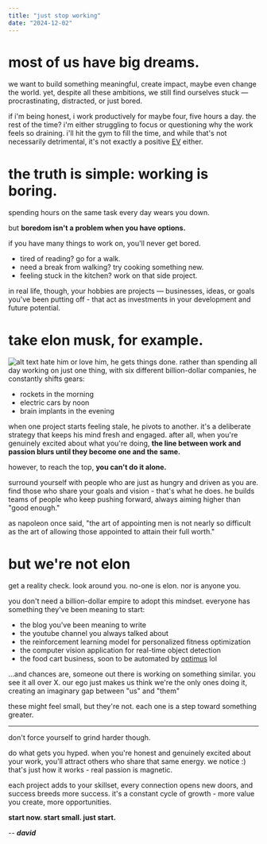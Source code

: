 ```yaml
---
title: "just stop working"
date: "2024-12-02"
---
```


# most of us have big dreams.

we want to build something meaningful, create impact, maybe even change the world. yet, despite all these ambitions, we still find ourselves stuck — procrastinating, distracted, or just bored.

if i'm being honest, i work productively for maybe four, five hours a day. the rest of the time? i'm either struggling to focus or questioning why the work feels so draining. i'll hit the gym to fill the time, and while that's not necessarily detrimental, it's not exactly a positive [EV](https://en.wikipedia.org/wiki/Expected_value) either.

# the truth is simple: working is boring.

spending hours on the same task every day wears you down.

but **boredom isn't a problem when you have options.**

if you have many things to work on, you'll never get bored.

- tired of reading? go for a walk.
- need a break from walking? try cooking something new.
- feeling stuck in the kitchen? work on that side project.

in real life, though, your hobbies are projects — businesses, ideas, or goals you've been putting off - that act as investments in your development and future potential.

# take elon musk, for example.

![alt text](/eloncompanies.png)
hate him or love him, he gets things done. rather than spending all day working on just one thing, with six different billion-dollar companies, he constantly shifts gears:

- rockets in the morning
- electric cars by noon
- brain implants in the evening

when one project starts feeling stale, he pivots to another. it's a deliberate strategy that keeps his mind fresh and engaged. after all, when you're genuinely excited about what you're doing, **the line between work and passion blurs until they become one and the same.**

however, to reach the top, **you can't do it alone.**

surround yourself with people who are just as hungry and driven as you are. find those who share your goals and vision - that's what he does. he builds teams of people who keep pushing forward, always aiming higher than "good enough."

as napoleon once said, "the art of appointing men is not nearly so difficult as the art of allowing those appointed to attain their full worth."

# but we're not elon

get a reality check. look around you. no-one is elon. nor is anyone you.

you don't need a billion-dollar empire to adopt this mindset. everyone has something they've been meaning to start:

- the blog you've been meaning to write
- the youtube channel you always talked about
- the reinforcement learning model for personalized fitness optimization
- the computer vision application for real-time object detection
- the food cart business, soon to be automated by [optimus](<https://en.wikipedia.org/wiki/Optimus_(robot)>) lol

...and chances are, someone out there is working on something similar. you see it all over X. our ego just makes us think we're the only ones doing it, creating an imaginary gap between "us" and "them"

these might feel small, but they're not. each one is a step toward something greater.

---

don't force yourself to grind harder though.

do what gets you hyped. when you're honest and genuinely excited about your work, you'll attract others who share that same energy. we notice :) that's just how it works - real passion is magnetic.

each project adds to your skillset, every connection opens new doors, and success breeds more success. it's a constant cycle of growth - more value you create, more opportunities.

**start now. start small. just start.**

-- **_david_**
